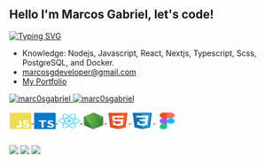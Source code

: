 ## Hello I'm Marcos Gabriel, let's code!

[![Typing SVG](https://readme-typing-svg.demolab.com?font=Fira+Code&pause=1000&color=F74994&center=false&width=435&lines=Frontend+Developer)](https://git.io/typing-svg)

- Knowledge: Nodejs, Javascript, React, Nextjs, Typescript, Scss, PostgreSQL, and Docker.
- marcosgdeveloper@gmail.com
- <a href="https://marcosgdeveloper.vercel.app/" target="_blank">My Portfolio</a>

<div>
  <a href="https://github.com/Marc0sGabriel" />
  <img height="180em" src="https://github-readme-stats.vercel.app/api/top-langs?username=marc0sgabriel&show_icons=true&locale=en&layout=compact&theme=radical" alt="marc0sgabriel" />
  <img height="180em" src="https://github-readme-streak-stats.herokuapp.com/?user=marc0sgabriel&theme=radical" alt="marc0sgabriel" />
</div>

<div style="display: inline_block"><br>
  <img align="center" alt="Marcos-Js" height="30" width="40" src="https://raw.githubusercontent.com/devicons/devicon/master/icons/javascript/javascript-plain.svg">
  <img align="center" alt="Marcos-Ts" height="30" width="40" src="https://raw.githubusercontent.com/devicons/devicon/master/icons/typescript/typescript-plain.svg">
  <img align="center" alt="Marcos-React" height="30" width="40" src="https://raw.githubusercontent.com/devicons/devicon/master/icons/react/react-original.svg">
  <img align="center" alt="Marcos-Nodejs" height="30" width="40" src="https://raw.githubusercontent.com/devicons/devicon/master/icons/nodejs/nodejs-original.svg">
  <img align="center" alt="Marcos-HTML" height="30" width="40" src="https://raw.githubusercontent.com/devicons/devicon/master/icons/html5/html5-original.svg">
  <img align="center" alt="Marcos-CSS" height="30" width="40" src="https://raw.githubusercontent.com/devicons/devicon/master/icons/css3/css3-original.svg">
  <img align="center" alt="Marcos-Figma" height="30" width="40" src="https://raw.githubusercontent.com/devicons/devicon/master/icons/figma/figma-original.svg">
</div>


  ## 
  
<div> 
  <a href="https://instagram.com/marcos.codes" target="_blank"><img src="https://img.shields.io/badge/-Instagram-%23E4405F?style=for-the-badge&logo=instagram&logoColor=white" target="_blank"></a>
  <a href ="mailto:marcosgdeveloper@gmail.com" target="_blank"><img src="https://img.shields.io/badge/email-brightgreen?style=for-the-badge&logo=gmail&logoColor=%2311111b&color=%2394e2d5" target="_blank"></a>
  <a href ="https://marcosgdeveloper.vercel.app/" target="_blank"><img src="https://img.shields.io/badge/portfolio-brightgreen?style=for-the-badge&logo=google%20chrome&logoColor=%2311111b&color=%23b4befe" target="_blank"></a>

</div>
